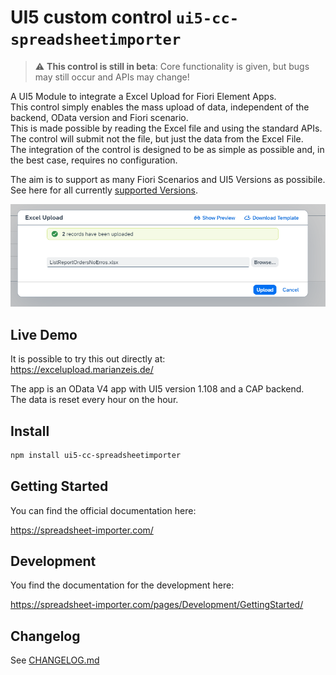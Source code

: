 # UI5 custom control `ui5-cc-spreadsheetimporter`

> :warning: **This control is still in beta**: Core functionality is given, but bugs may still occur and APIs may change!

A UI5 Module to integrate a Excel Upload for Fiori Element Apps.  
This control simply enables the mass upload of data, independent of the backend, OData version and Fiori scenario.  
This is made possible by reading the Excel file and using the standard APIs.  
The control will submit not the file, but just the data from the Excel File.  
The integration of the control is designed to be as simple as possible and, in the best case, requires no configuration.

The aim is to support as many Fiori Scenarios and UI5 Versions as possibile.  
See here for all currently [supported Versions](https://spreadsheet-importer.com/pages/SupportVersions/).

![Excel Upload Dialog](/images/ExcelUploadDialog.png "Excel Upload Dialog")

## Live Demo

It is possible to try this out directly at:  
https://excelupload.marianzeis.de/

The app is an OData V4 app with UI5 version 1.108 and a CAP backend.  
The data is reset every hour on the hour.


## Install

```bash
npm install ui5-cc-spreadsheetimporter
```

## Getting Started

You can find the official documentation here:

https://spreadsheet-importer.com/

## Development

You find the documentation for the development here:

https://spreadsheet-importer.com/pages/Development/GettingStarted/

## Changelog

See [CHANGELOG.md](CHANGELOG.md)